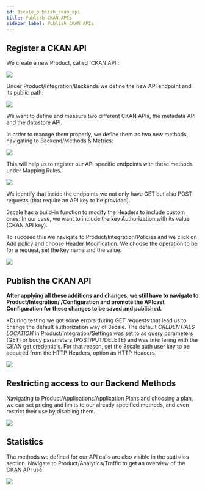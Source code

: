```yaml
---
id: 3scale_publish_ckan_api
title: Publish CKAN APIs
sidebar_label: Publish CKAN APIs
---
```

## Register a CKAN API


We create a new Product, called &#39;CKAN API&#39;:

<img class="img-fluid" src="/docs/assets/3scale/ckan01.png"/>

Under Product/Integration/Backends we define the new API endpoint and its public path:

<img class="img-fluid" src="/docs/assets/3scale/ckan02.png"/>

We want to define and measure two different CKAN APIs, the metadata API and the datastore API.

In order to manage them properly, we define them as two new methods, navigating to Backend/Methods &amp; Metrics:

<img class="img-fluid" src="/docs/assets/3scale/ckan03.png"/>

This will help us to register our API specific endpoints with these methods under Mapping Rules.

<img class="img-fluid" src="/docs/assets/3scale/ckan04.png"/>

We identify that inside the endpoints we not only have GET but also POST requests (that require an API key to be provided).

3scale has a build-in function to modify the Headers to include custom ones. In our case, we want to include the key Authorization with its value (CKAN API key).

To succeed this we navigate to Product/Integration/Policies and we click on Add policy and choose Header Modification. We choose the operation to be for a request, set the key name and the value.

<img class="img-fluid" src="/docs/assets/3scale/ckan05.png"/>

## Publish the CKAN API

__After applying all these additions and changes, we still have to navigate to Product/Integration/ /Configuration and promote the APIcast Configuration for these changes to be saved and published.__

\*During testing we got some errors during GET requests that lead us to change the default authorization way of 3scale. The default _CREDENTIALS LOCATION_ in Product/Integration/Settings was set to as query parameters (GET) or body parameters (POST/PUT/DELETE) and was interfering with the CKAN get credentials. For that reason, set the 3scale auth user key to be acquired from the HTTP Headers, option as HTTP Headers.

<img class="img-fluid" src="/docs/assets/3scale/ckan06.png"/>

## Restricting access to our Backend Methods

Navigating to Product/Applications/Application Plans and choosing a plan, we can set pricing and limits to our already specified methods, and even restrict their use by disabling them.

<img class="img-fluid" src="/docs/assets/3scale/ckan07.png"/>

## Statistics

The methods we defined for our API calls are also visible in the statistics section. Navigate to Product/Analytics/Traffic to get an overview of the CKAN API use.

<img class="img-fluid" src="/docs/assets/3scale/ckan08.png"/>